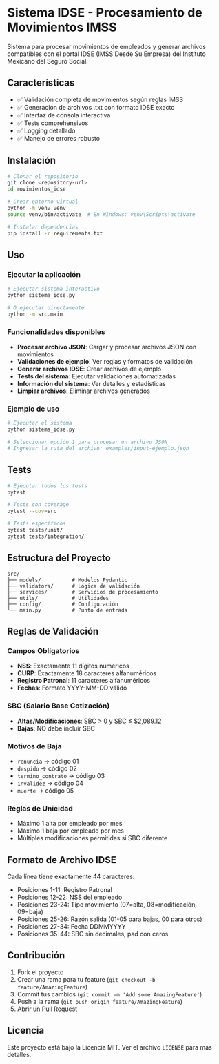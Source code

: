 # Sistema IDSE - Procesamiento de Movimientos IMSS

Sistema para procesar movimientos de empleados y generar archivos compatibles con el portal IDSE (IMSS Desde Su Empresa) del Instituto Mexicano del Seguro Social.

## Características

- ✅ Validación completa de movimientos según reglas IMSS
- ✅ Generación de archivos .txt con formato IDSE exacto
- ✅ Interfaz de consola interactiva
- ✅ Tests comprehensivos
- ✅ Logging detallado
- ✅ Manejo de errores robusto

## Instalación

```bash
# Clonar el repositorio
git clone <repository-url>
cd movimientos_idse

# Crear entorno virtual
python -m venv venv
source venv/bin/activate  # En Windows: venv\Scripts\activate

# Instalar dependencias
pip install -r requirements.txt
```

## Uso

### Ejecutar la aplicación

```bash
# Ejecutar sistema interactivo
python sistema_idse.py

# O ejecutar directamente
python -m src.main
```

### Funcionalidades disponibles

- **Procesar archivo JSON**: Cargar y procesar archivos JSON con movimientos
- **Validaciones de ejemplo**: Ver reglas y formatos de validación
- **Generar archivos IDSE**: Crear archivos de ejemplo
- **Tests del sistema**: Ejecutar validaciones automatizadas
- **Información del sistema**: Ver detalles y estadísticas
- **Limpiar archivos**: Eliminar archivos generados

### Ejemplo de uso

```bash
# Ejecutar el sistema
python sistema_idse.py

# Seleccionar opción 1 para procesar un archivo JSON
# Ingresar la ruta del archivo: examples/input-ejemplo.json
```

## Tests

```bash
# Ejecutar todos los tests
pytest

# Tests con coverage
pytest --cov=src

# Tests específicos
pytest tests/unit/
pytest tests/integration/
```

## Estructura del Proyecto

```
src/
├── models/          # Modelos Pydantic
├── validators/      # Lógica de validación
├── services/        # Servicios de procesamiento
├── utils/           # Utilidades
├── config/          # Configuración
└── main.py          # Punto de entrada
```

## Reglas de Validación

### Campos Obligatorios
- **NSS**: Exactamente 11 dígitos numéricos
- **CURP**: Exactamente 18 caracteres alfanuméricos
- **Registro Patronal**: 11 caracteres alfanuméricos
- **Fechas**: Formato YYYY-MM-DD válido

### SBC (Salario Base Cotización)
- **Altas/Modificaciones**: SBC > 0 y SBC ≤ $2,089.12
- **Bajas**: NO debe incluir SBC

### Motivos de Baja
- `renuncia` → código 01
- `despido` → código 02
- `termino_contrato` → código 03
- `invalidez` → código 04
- `muerte` → código 05

### Reglas de Unicidad
- Máximo 1 alta por empleado por mes
- Máximo 1 baja por empleado por mes
- Múltiples modificaciones permitidas si SBC diferente

## Formato de Archivo IDSE

Cada línea tiene exactamente 44 caracteres:
- Posiciones 1-11: Registro Patronal
- Posiciones 12-22: NSS del empleado
- Posiciones 23-24: Tipo movimiento (07=alta, 08=modificación, 09=baja)
- Posiciones 25-26: Razón salida (01-05 para bajas, 00 para otros)
- Posiciones 27-34: Fecha DDMMYYYY
- Posiciones 35-44: SBC sin decimales, pad con ceros

## Contribución

1. Fork el proyecto
2. Crear una rama para tu feature (`git checkout -b feature/AmazingFeature`)
3. Commit tus cambios (`git commit -m 'Add some AmazingFeature'`)
4. Push a la rama (`git push origin feature/AmazingFeature`)
5. Abrir un Pull Request

## Licencia

Este proyecto está bajo la Licencia MIT. Ver el archivo `LICENSE` para más detalles. 